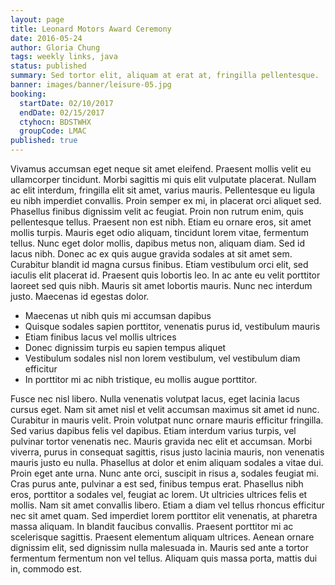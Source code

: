 ```yaml
---
layout: page
title: Leonard Motors Award Ceremony
date: 2016-05-24
author: Gloria Chung
tags: weekly links, java
status: published
summary: Sed tortor elit, aliquam at erat at, fringilla pellentesque.
banner: images/banner/leisure-05.jpg
booking:
  startDate: 02/10/2017
  endDate: 02/15/2017
  ctyhocn: BDSTWHX
  groupCode: LMAC
published: true
---
```

Vivamus accumsan eget neque sit amet eleifend. Praesent mollis velit eu ullamcorper tincidunt. Morbi sagittis mi quis elit vulputate placerat. Nullam ac elit interdum, fringilla elit sit amet, varius mauris. Pellentesque eu ligula eu nibh imperdiet convallis. Proin semper ex mi, in placerat orci aliquet sed. Phasellus finibus dignissim velit ac feugiat.
Proin non rutrum enim, quis pellentesque tellus. Praesent non est nibh. Etiam eu ornare eros, sit amet mollis turpis. Mauris eget odio aliquam, tincidunt lorem vitae, fermentum tellus. Nunc eget dolor mollis, dapibus metus non, aliquam diam. Sed id lacus nibh. Donec ac ex quis augue gravida sodales at sit amet sem. Curabitur blandit id magna cursus finibus. Etiam vestibulum orci elit, sed iaculis elit placerat id. Praesent quis lobortis leo. In ac ante eu velit porttitor laoreet sed quis nibh. Mauris sit amet lobortis mauris. Nunc nec interdum justo. Maecenas id egestas dolor.

* Maecenas ut nibh quis mi accumsan dapibus
* Quisque sodales sapien porttitor, venenatis purus id, vestibulum mauris
* Etiam finibus lacus vel mollis ultrices
* Donec dignissim turpis eu sapien tempus aliquet
* Vestibulum sodales nisl non lorem vestibulum, vel vestibulum diam efficitur
* In porttitor mi ac nibh tristique, eu mollis augue porttitor.

Fusce nec nisl libero. Nulla venenatis volutpat lacus, eget lacinia lacus cursus eget. Nam sit amet nisl et velit accumsan maximus sit amet id nunc. Curabitur in mauris velit. Proin volutpat nunc ornare mauris efficitur fringilla. Sed varius dapibus felis vel dapibus. Etiam interdum varius turpis, vel pulvinar tortor venenatis nec. Mauris gravida nec elit et accumsan. Morbi viverra, purus in consequat sagittis, risus justo lacinia mauris, non venenatis mauris justo eu nulla. Phasellus at dolor et enim aliquam sodales a vitae dui. Proin eget ante urna. Nunc ante orci, suscipit in risus a, sodales feugiat mi. Cras purus ante, pulvinar a est sed, finibus tempus erat. Phasellus nibh eros, porttitor a sodales vel, feugiat ac lorem.
Ut ultricies ultrices felis et mollis. Nam sit amet convallis libero. Etiam a diam vel tellus rhoncus efficitur nec sit amet quam. Sed imperdiet lorem porttitor elit venenatis, at pharetra massa aliquam. In blandit faucibus convallis. Praesent porttitor mi ac scelerisque sagittis. Praesent elementum aliquam ultrices. Aenean ornare dignissim elit, sed dignissim nulla malesuada in. Mauris sed ante a tortor fermentum fermentum non vel tellus. Aliquam quis massa porta, mattis dui in, commodo est.
